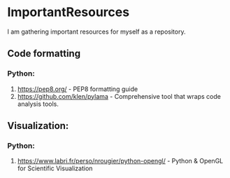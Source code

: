 # ImportantResources
I am gathering important resources for myself as a repository.

## Code formatting

### Python:

1. https://pep8.org/ - PEP8 formatting guide
2. https://github.com/klen/pylama - Comprehensive tool that wraps code analysis tools.

## Visualization:

### Python:

1. https://www.labri.fr/perso/nrougier/python-opengl/ - Python & OpenGL for Scientific Visualization

